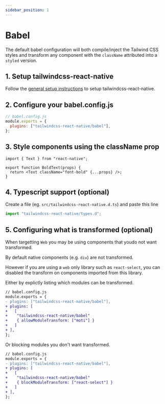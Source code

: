 ```yaml
---
sidebar_position: 1
---
```


# Babel

The default babel configuration will both compile/inject the Tailwind CSS styles and transform any component with the `className` attributed into a `styled` version.

## 1. Setup tailwindcss-react-native

Follow the [general setup instructions](/installation) to setup tailwindcss-react-native.

## 2. Configure your babel.config.js

```js
// babel.config.js
module.exports = {
  plugins: ["tailwindcss-react-native/babel"],
};
```

## 3. Style components using the className prop

```tsx
import { Text } from "react-native";

export function BoldText(props) {
  return <Text className="font-bold" {...props} />;
}
```

## 4. Typescript support (optional)

Create a file (eg. `src/tailwindcss-react-native.d.ts`) and paste this line

```js
import "tailwindcss-react-native/types.d";
```

## 5. Configuring what is transformed (optional)

When targetting `Web` you may be using components that youdo not want transformed.

By default native components (e.g. `div`) are not transformed.

However if you are using a `web` only library such as `react-select`, you can disabled the transform on components imported from this library.

Either by explictly listing which modules can be transformed.

```diff
// babel.config.js
module.exports = {
- plugins: ["tailwindcss-react-native/babel"],
+ plugins: [
+   [
+    "tailwindcss-react-native/babel"
+    { allowModuleTransform: ["moti"] }
+   ]
+ ],
};
```

Or blocking modules you don't want transformed.

```diff
// babel.config.js
module.exports = {
- plugins: ["tailwindcss-react-native/babel"],
+ plugins: [
+   [
+    "tailwindcss-react-native/babel"
+    { blockModuleTransform: ["react-select"] }
+   ]
+ ],
};
```
